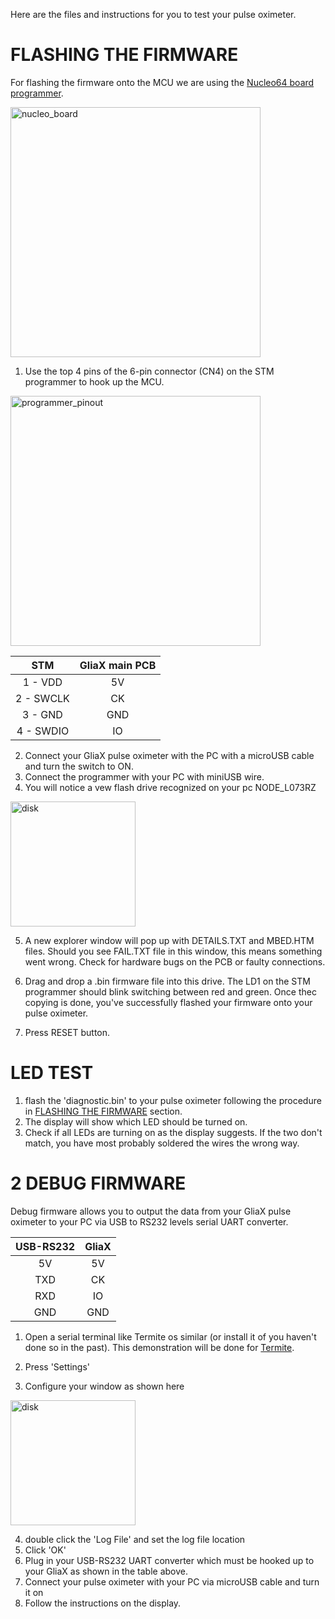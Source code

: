 Here are the files and instructions for you to test your pulse oximeter. 

# FLASHING THE FIRMWARE <a id="fw_flash"></a>

For flashing the firmware onto the MCU we are using the [Nucleo64 board programmer](http://www.st.com/content/ccc/resource/technical/document/user_manual/98/2e/fa/4b/e0/82/43/b7/DM00105823.pdf/files/DM00105823.pdf/jcr:content/translations/en.DM00105823.pdf).

<img src="https://user-images.githubusercontent.com/14543226/31545279-ee7916ba-b01e-11e7-9460-3babfc17405f.PNG" alt="nucleo_board" width= "400" >

1. Use the top 4 pins of the 6-pin connector (CN4) on the STM programmer to hook up the MCU.

<img src="https://user-images.githubusercontent.com/14543226/31545231-d2702bfc-b01e-11e7-88f5-e918a634aabc.PNG" alt="programmer_pinout" width= "400" >

|STM|GliaX main PCB|
|:-----:|:-----:|
|1 - VDD|5V|
|2 - SWCLK|CK|
|3 - GND|GND|
|4 - SWDIO|IO|

2. Connect your GliaX pulse oximeter with the PC with a microUSB cable and turn the switch to ON.
3. Connect the programmer with your PC with miniUSB wire.
4. You will notice a vew flash drive recognized on your pc NODE_L073RZ

<img src="https://user-images.githubusercontent.com/14543226/31546386-6437a5de-b023-11e7-8ae6-17a0888c4b53.PNG" alt="disk" width= "200" >

5. A new explorer window will pop up with DETAILS.TXT and MBED.HTM files. Should you see FAIL.TXT file in this window, this means something went wrong. Check for hardware bugs on the PCB or faulty connections.

6. Drag and drop a .bin firmware file into this drive. The LD1 on the STM programmer should blink switching between red and green. Once thec copying is done, you've successfully flashed your firmware onto your pulse oximeter.

7. Press RESET button.

# LED TEST

1. flash the 'diagnostic.bin' to your pulse oximeter following the procedure in [FLASHING THE FIRMWARE](#fw_flash) section. 
2. The display will show which LED should be turned on. 
3. Check if all LEDs are turning on as the display suggests. If the two don't match, you have most probably soldered the wires the wrong way.

# 2 DEBUG FIRMWARE

Debug firmware allows you to output the data from your GliaX pulse oximeter to your PC via USB to RS232 levels serial UART converter.

|USB-RS232| GliaX|
|:----:|:----:|
|5V|5V|
|TXD|CK|
|RXD|IO|
|GND|GND|

1. Open a serial terminal like Termite os similar (or install it of you haven't done so in the past). This demonstration will be done for [Termite](https://www.compuphase.com/software_termite.htm). 

2. Press 'Settings'
3. Configure your window as shown here 

<img src="https://user-images.githubusercontent.com/14543226/31546850-64932e5c-b025-11e7-800d-1ce65178edc3.PNG" alt="disk" width= "200" >

4. double click the 'Log File' and set the log file location
5. Click 'OK'
6. Plug in your USB-RS232 UART converter which must be hooked up to your GliaX as shown in the table above. 
7. Connect your pulse oximeter with your PC via microUSB cable and turn it on
8. Follow the instructions on the display.


